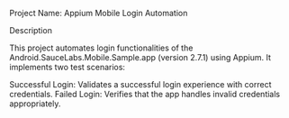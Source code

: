 Project Name: Appium Mobile Login Automation

Description

This project automates login functionalities of the Android.SauceLabs.Mobile.Sample.app (version 2.7.1) using Appium. It implements two test scenarios:

Successful Login: Validates a successful login experience with correct credentials.
Failed Login: Verifies that the app handles invalid credentials appropriately.
